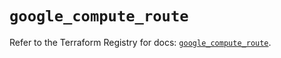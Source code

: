 # `google_compute_route`

Refer to the Terraform Registry for docs: [`google_compute_route`](https://registry.terraform.io/providers/hashicorp/google-beta/5.40.0/docs/resources/google_compute_route).
